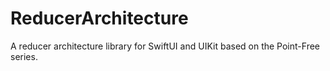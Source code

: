 # ReducerArchitecture

A reducer architecture library for SwiftUI and UIKit based on the Point-Free series.
